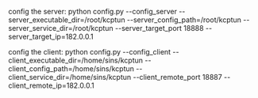config the server:
python config.py --config_server --server_executable_dir=/root/kcptun --server_config_path=/root/kcptun --server_service_dir=/root/kcptun --server_target_port 18888 --server_target_ip=182.0.0.1 

config the client:
python config.py --config_client --client_executable_dir=/home/sins/kcptun --client_config_path=/home/sins/kcptun --client_service_dir=/home/sins/kcptun --client_remote_port 18887 --client_remote_ip=182.0.0.1
